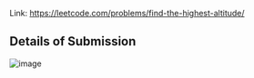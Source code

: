Link: https://leetcode.com/problems/find-the-highest-altitude/
## Details of Submission
![image](https://github.com/mgalang229/LeetCode-Find-the-Highest-Altitude/assets/51401355/e6402cbc-e3a5-470a-8fbb-53a54d44e852)
